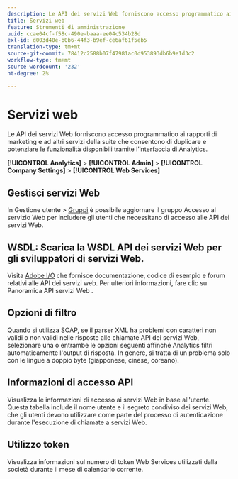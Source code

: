 ```yaml
---
description: Le API dei servizi Web forniscono accesso programmatico ai rapporti di marketing e ad altri servizi della suite che consentono di duplicare e potenziare le funzionalità disponibili tramite l’interfaccia di Analytics.
title: Servizi web
feature: Strumenti di amministrazione
uuid: ccae04cf-f58c-490e-baaa-ee04c534b28d
exl-id: d003d40e-b0b6-44f3-b9ef-ce6af61f5eb5
translation-type: tm+mt
source-git-commit: 78412c2588b07f47981ac0d953893db6b9e1d3c2
workflow-type: tm+mt
source-wordcount: '232'
ht-degree: 2%

---
```


# Servizi web

Le API dei servizi Web forniscono accesso programmatico ai rapporti di marketing e ad altri servizi della suite che consentono di duplicare e potenziare le funzionalità disponibili tramite l’interfaccia di Analytics.

**[!UICONTROL Analytics]** > **[!UICONTROL Admin]** > **[!UICONTROL Company Settings]** > **[!UICONTROL Web Services]**

## Gestisci servizi Web

In Gestione utente > [Gruppi](/help/admin/user-management2/c-user-groups/groups.md) è possibile aggiornare il gruppo Accesso al servizio Web per includere gli utenti che necessitano di accesso alle API dei servizi Web.

## WSDL: Scarica la WSDL API dei servizi Web per gli sviluppatori di servizi Web.

Visita [Adobe I/O](https://www.adobe.io/apis/experiencecloud/analytics.html) che fornisce documentazione, codice di esempio e forum relativi alle API dei servizi web. Per ulteriori informazioni, fare clic su Panoramica API servizi Web .

## Opzioni di filtro

Quando si utilizza SOAP, se il parser XML ha problemi con caratteri non validi o non validi nelle risposte alle chiamate API dei servizi Web, selezionare una o entrambe le opzioni seguenti affinché Analytics filtri automaticamente l&#39;output di risposta. In genere, si tratta di un problema solo con le lingue a doppio byte (giapponese, cinese, coreano).

## Informazioni di accesso API

Visualizza le informazioni di accesso ai servizi Web in base all&#39;utente. Questa tabella include il nome utente e il segreto condiviso dei servizi Web, che gli utenti devono utilizzare come parte del processo di autenticazione durante l&#39;esecuzione di chiamate a servizi Web.

## Utilizzo token

Visualizza informazioni sul numero di token Web Services utilizzati dalla società durante il mese di calendario corrente.
